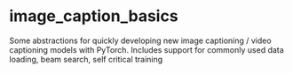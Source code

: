 # image_caption_basics

Some abstractions for quickly developing new image captioning / video captioning models with PyTorch.
Includes support for commonly used data loading, beam search, self critical training